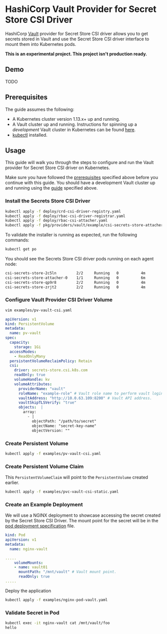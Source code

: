# HashiCorp Vault Provider for Secret Store CSI Driver

HashiCorp [Vault](https://vaultproject.io) provider for Secret Store CSI driver allows you to get secrets stored in
Vault and use the Secret Store CSI driver interface to mount them into Kubernetes pods.

**This is an experimental project. This project isn't production ready.**

## Demo

TODO

## Prerequisites

The guide assumes the following:

* A Kubernetes cluster version 1.13.x+ up and running.
* A Vault cluster up and running. Instructions for spinning up a *development* Vault cluster in Kubernetes can be
found [here](./docs/vault-setup.md).
* [kubectl](https://kubernetes.io/docs/tasks/tools/install-kubectl/#install-kubectl) installed.

## Usage

This guide will walk you through the steps to configure and run the Vault provider for Secret Store CSI
driver on Kubernetes.

Make sure you have followed the [prerequisites](#prerequisites) specified above before you continue with this guide.
You should have a development Vault cluster up and running using the [guide](./docs/vault-setup.md) specified above.

### Install the Secrets Store CSI Driver

```bash
kubectl apply -f deploy/crd-csi-driver-registry.yaml
kubectl apply -f deploy/rbac-csi-driver-registrar.yaml
kubectl apply -f deploy/rbac-csi-attacher.yaml
kubectl apply -f pkg/providers/vault/example/csi-secrets-store-attacher.yaml
```

To validate the installer is running as expected, run the following commands:

```bash
kubectl get po
```

You should see the Secrets Store CSI driver pods running on each agent node:

```bash
csi-secrets-store-2c5ln         2/2     Running   0          4m
csi-secrets-store-attacher-0    1/1     Running   0          6m
csi-secrets-store-qp9r8         2/2     Running   0          4m
csi-secrets-store-zrjt2         2/2     Running   0          4m
```

### Configure Vault Provider CSI Driver Volume

```bash
vim examples/pv-vault-csi.yaml
```

```yaml
apiVersion: v1
kind: PersistentVolume
metadata:
  name: pv-vault
spec:
  capacity:
    storage: 1Gi
  accessModes:
    - ReadOnlyMany
  persistentVolumeReclaimPolicy: Retain
  csi:
    driver: secrets-store.csi.k8s.com
    readOnly: true
    volumeHandle: kv
    volumeAttributes:
      providerName: "vault"
      roleName: "example-role" # Vault role name to perform vault login.
      vaultAddress: "http://10.0.63.109:8200" # Vault API address.
      vaultSkipTLSVerify: "true"
      objects:  |
        array:
          - |
            objectPath: "/path/to/secret"
            objectName: "secret-key-name"
            objectVersion: ""
```

### Create Persistent Volume

```bash
kubectl apply -f examples/pv-vault-csi.yaml
```

### Create Persistent Volume Claim

This `PersistentVolumeClaim` will point to the `PersistentVolume` created
earlier.

```bash
kubectl apply -f examples/pvc-vault-csi-static.yaml
```

### Create an Example Deployment

We will use a NGINX deployment to showcase accessing the secret created by the Secret Store CSI Driver.
The mount point for the secret will be in the [pod deployment specification](./examples/nginx-pod-vault.yaml) file.

```yaml
kind: Pod
apiVersion: v1
metadata:
  name: nginx-vault

.....
    volumeMounts:
    - name: vault01
      mountPath: "/mnt/vault" # Vault mount point.
      readOnly: true
.....

```

Deploy the application

```bash
kubectl apply -f examples/nginx-pod-vault.yaml
```

### Validate Secret in Pod

```bash
kubectl exec -it nginx-vault cat /mnt/vault/foo
hello
```
